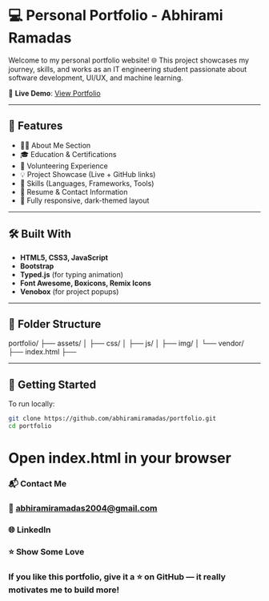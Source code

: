 # 💻 Personal Portfolio - Abhirami Ramadas

Welcome to my personal portfolio website! 🌐 This project showcases my journey, skills, and works as an IT engineering student passionate about software development, UI/UX, and machine learning.

🔗 **Live Demo**: [View Portfolio](https://abhiramiramadas.github.io/portfolio)

---

## 📌 Features

- 🧑‍💼 About Me Section
- 🎓 Education & Certifications
- 💼 Volunteering Experience
- 💡 Project Showcase (Live + GitHub links)
- 🧠 Skills (Languages, Frameworks, Tools)
- 📄 Resume & Contact Information
- 🌙 Fully responsive, dark-themed layout

---

## 🛠️ Built With

- **HTML5, CSS3, JavaScript**
- **Bootstrap**
- **Typed.js** (for typing animation)
- **Font Awesome, Boxicons, Remix Icons**
- **Venobox** (for project popups)

---

## 📁 Folder Structure

portfolio/ ├── assets/ │ ├── css/ │ ├── js/ │ ├── img/ │ └── vendor/ ├── index.html ├──


---

## 🚀 Getting Started

To run locally:

```bash
git clone https://github.com/abhiramiramadas/portfolio.git
cd portfolio
```
# Open index.html in your browser

### 📬 Contact Me
### 📧 abhiramiramadas2004@gmail.com

### 🌐 LinkedIn

### ⭐️ Show Some Love
### If you like this portfolio, give it a ⭐️ on GitHub — it really motivates me to build more!

